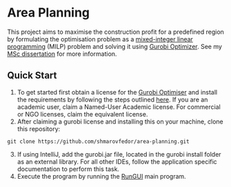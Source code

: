 # Area Planning

This project aims to maximise the construction profit for a predefined region by formulating the optimisation problem as a [mixed-integer linear programming](https://en.wikipedia.org/wiki/Linear_programming#Integer_unknowns) (MILP) problem and solving it using [Gurobi Optimizer](https://www.gurobi.com/). See my [MSc dissertation](https://shmarov.com/files/fedor-shmarov-msc-dissertation.pdf) for more information.

## Quick Start
1. To get started first obtain a license for the [Gurobi Optimiser](https://www.gurobi.com/) and install the requirements by following the steps outlined [here](https://support.gurobi.com/hc/en-us/articles/14799677517585-Getting-Started-with-Gurobi-Optimizer). If you are an academic user, claim a Named-User Academic license. For commercial or NGO licenses, claim the equivalent license.
2. After claiming a gurobi license and installing this on your machine, clone this repository:
```shell
git clone https://github.com/shmarovfedor/area-planning.git
```
3. If using IntelliJ, add the gurobi.jar file, located in the gurobi install folder as an external library. For all other IDEs, follow the application specific documentation to perform this task.
4. Execute the program by running the [RunGUI](src/shmarovfedor/areaplanning/graphics/use/RunGUI.java) main program.